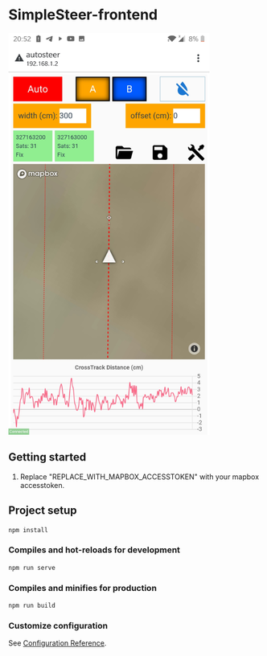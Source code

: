 # SimpleSteer-frontend
<img src="img/screenshot-1.jpg" width="400">

## Getting started

1) Replace "REPLACE_WITH_MAPBOX_ACCESSTOKEN" with your mapbox accesstoken.



## Project setup
```
npm install
```

### Compiles and hot-reloads for development
```
npm run serve
```

### Compiles and minifies for production
```
npm run build
```

### Customize configuration
See [Configuration Reference](https://cli.vuejs.org/config/).
